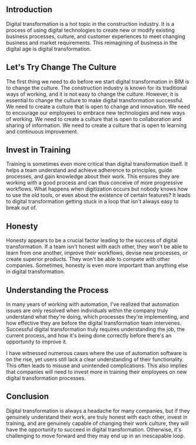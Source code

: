 
## Introduction

Digital transformation is a hot topic in the construction industry. It is a process of using digital technologies to create new or modify existing business processes, culture, and customer experiences to meet changing business and market requirements. This reimagining of business in the digital age is digital transformation.

## Let's Try Change The Culture

The first thing we need to do before we start digital transformation in BIM is to change the culture. The construction industry is known for its traditional ways of working, and it is not easy to change the culture. However, it is essential to change the culture to make digital transformation successful. We need to create a culture that is open to change and innovation. We need to encourage our employees to embrace new technologies and new ways of working. We need to create a culture that is open to collaboration and sharing of information. We need to create a culture that is open to learning and continuous improvement.

## Invest in Training

Training is sometimes even more critical than digital transformation itself. It helps a team understand and achieve adherence to principles, guide processes, and gain knowledge about their work. This ensures they are working with a good process and can thus conceive of more progressive workflows. What happens when digitization occurs but nobody knows how to use the old tools, or even about the existence of certain features? It leads to digital transformation getting stuck in a loop that isn't always easy to break out of.

## Honesty

Honesty appears to be a crucial factor leading to the success of digital transformation. If a team isn't honest with each other, they won't be able to learn from one another, improve their workflows, devise new processes, or create superior products. They won't be able to compete with other companies. Sometimes, honesty is even more important than anything else in digital transformation.

## Understanding the Process

In many years of working with automation, I've realized that automation issues are only resolved when individuals within the company truly understand what they're doing, which processes they're implementing, and how effective they are before the digital transformation team intervenes. Successful digital transformation truly requires understanding the job, the current process, and how it's being done correctly before there's an opportunity to improve it.

I have witnessed numerous cases where the use of automation software is on the rise, yet users still lack a clear understanding of their functionality. This often leads to misuse and unintended complications. This also implies that companies will need to invest more in training their employees on new digital transformation processes.

## Conclusion

Digital transformation is always a headache for many companies, but if they genuinely understand their work, are truly honest with each other, invest in training, and are genuinely capable of changing their work culture, they will have the opportunity to succeed in digital transformation. Otherwise, it's challenging to move forward and they may end up in an inescapable loop.